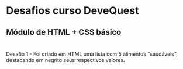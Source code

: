 # Desafios curso DeveQuest

## Módulo de HTML + CSS básico

#
Desafio 1 - Foi criado em HTML uma lista com 5 alimentos "saudáveis", destacando em negrito seus respectivos valores.